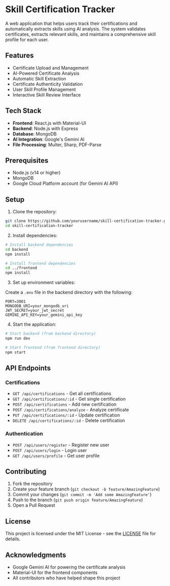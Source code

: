 # Skill Certification Tracker

A web application that helps users track their certifications and automatically extracts skills using AI analysis. The system validates certificates, extracts relevant skills, and maintains a comprehensive skill profile for each user.

## Features

- Certificate Upload and Management
- AI-Powered Certificate Analysis
- Automatic Skill Extraction
- Certificate Authenticity Validation
- User Skill Profile Management
- Interactive Skill Review Interface

## Tech Stack

- **Frontend**: React.js with Material-UI
- **Backend**: Node.js with Express
- **Database**: MongoDB
- **AI Integration**: Google's Gemini AI
- **File Processing**: Multer, Sharp, PDF-Parse

## Prerequisites

- Node.js (v14 or higher)
- MongoDB
- Google Cloud Platform account (for Gemini AI API)

## Setup

1. Clone the repository:
```bash
git clone https://github.com/yourusername/skill-certification-tracker.git
cd skill-certification-tracker
```

2. Install dependencies:
```bash
# Install backend dependencies
cd backend
npm install

# Install frontend dependencies
cd ../frontend
npm install
```

3. Set up environment variables:

Create a `.env` file in the backend directory with the following:
```
PORT=3001
MONGODB_URI=your_mongodb_uri
JWT_SECRET=your_jwt_secret
GEMINI_API_KEY=your_gemini_api_key
```

4. Start the application:
```bash
# Start backend (from backend directory)
npm run dev

# Start frontend (from frontend directory)
npm start
```

## API Endpoints

### Certifications
- `GET /api/certifications` - Get all certifications
- `GET /api/certifications/:id` - Get single certification
- `POST /api/certifications` - Add new certification
- `POST /api/certifications/analyze` - Analyze certificate
- `PUT /api/certifications/:id` - Update certification
- `DELETE /api/certifications/:id` - Delete certification

### Authentication
- `POST /api/users/register` - Register new user
- `POST /api/users/login` - Login user
- `GET /api/users/profile` - Get user profile

## Contributing

1. Fork the repository
2. Create your feature branch (`git checkout -b feature/AmazingFeature`)
3. Commit your changes (`git commit -m 'Add some AmazingFeature'`)
4. Push to the branch (`git push origin feature/AmazingFeature`)
5. Open a Pull Request

## License

This project is licensed under the MIT License - see the [LICENSE](LICENSE) file for details.

## Acknowledgments

- Google Gemini AI for powering the certificate analysis
- Material-UI for the frontend components
- All contributors who have helped shape this project 